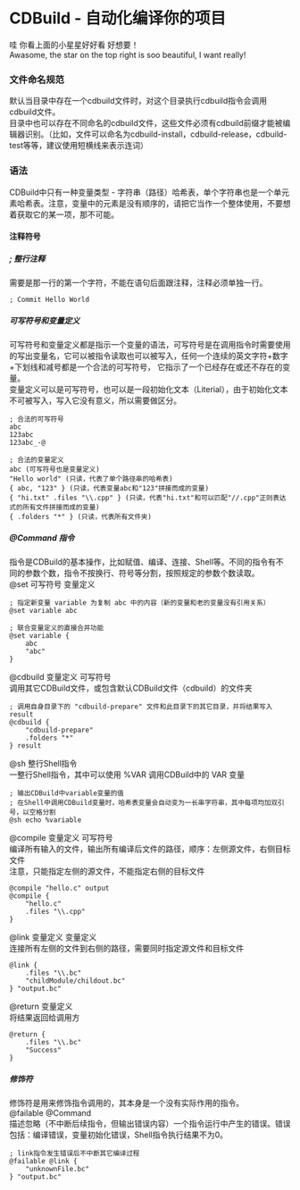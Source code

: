 # CDBuild - 自动化编译你的项目

哇 你看上面的小星星好好看 好想要！  
Awasome, the star on the top right is soo beautiful, I want really!

### 文件命名规范
默认当目录中存在一个cdbuild文件时，对这个目录执行cdbuild指令会调用cdbuild文件。  
目录中也可以存在不同命名的cdbuild文件，这些文件必须有cdbuild前缀才能被编辑器识别。（比如，文件可以命名为cdbuild-install，cdbuild-release，cdbuild-test等等，建议使用短横线来表示连词）

### 语法
CDBuild中只有一种变量类型 - 字符串（路径）哈希表，单个字符串也是一个单元素哈希表。注意，变量中的元素是没有顺序的，请把它当作一个整体使用，不要想着获取它的某一项，那不可能。  
#### 注释符号  
##### ; 整行注释
需要是那一行的第一个字符，不能在语句后面跟注释，注释必须单独一行。  
```
; Commit Hello World
```
##### 可写符号和变量定义
可写符号和变量定义都是指示一个变量的语法，可写符号是在调用指令时需要使用的写出变量名，它可以被指令读取也可以被写入，任何一个连续的英文字符+数字+下划线和减号都是一个合法的可写符号，
它指示了一个已经存在或还不存在的变量。  
变量定义可以是可写符号，也可以是一段初始化文本（Literial），由于初始化文本不可被写入，写入它没有意义，所以需要做区分。  
```
; 合法的可写符号
abc
123abc
123abc_-@

; 合法的变量定义
abc (可写符号也是变量定义)
"Hello world" (只读，代表了单个路径串的哈希表) 
{ abc, "123" } (只读，代表变量abc和"123"拼接而成的变量)
{ "hi.txt" .files "\\.cpp" } (只读，代表"hi.txt"和可以匹配"//.cpp"正则表达式的所有文件拼接而成的变量)
{ .folders "*" } (只读，代表所有文件夹)
```

##### @Command 指令
指令是CDBuild的基本操作，比如赋值、编译、连接、Shell等。不同的指令有不同的参数个数，指令不按换行、符号等分割，按照规定的参数个数读取。  
@set 可写符号 变量定义  
```
; 指定新变量 variable 为复制 abc 中的内容（新的变量和老的变量没有引用关系）
@set variable abc

; 联合变量定义的直接合并功能
@set variable {
    abc
    "abc"
}
```
@cdbuild 变量定义 可写符号  
调用其它CDBuild文件，或包含默认CDBuild文件（cdbuild）的文件夹  
```
; 调用自身目录下的 "cdbuild-prepare" 文件和此目录下的其它目录，并将结果写入 result
@cdbuild {
    "cdbuild-prepare"
    .folders "*"
} result
```
@sh 整行Shell指令  
一整行Shell指令，其中可以使用 %VAR 调用CDBuild中的 VAR 变量  
```
; 输出CDBuild中variable变量的值
; 在Shell中调用CDBuild变量时，哈希表变量会自动变为一长串字符串，其中每项均加双引号，以空格分割
@sh echo %variable
```
@compile 变量定义 可写符号  
编译所有输入的文件，输出所有编译后文件的路径，顺序：左侧源文件，右侧目标文件  
注意，只能指定左侧的源文件，不能指定右侧的目标文件  
```
@compile "hello.c" output
@compile {
    "hello.c"
    .files "\\.cpp"
}
```
@link 变量定义 变量定义  
连接所有左侧的文件到右侧的路径，需要同时指定源文件和目标文件  
```
@link {
    .files "\\.bc"
    "childModule/childout.bc"
} "output.bc"
```
@return 变量定义  
将结果返回给调用方  
```
@return {
    .files "\\.bc"
    "Success"
}
```
##### 修饰符
修饰符是用来修饰指令调用的，其本身是一个没有实际作用的指令。  
@failable @Command  
描述忽略（不中断后续指令，但输出错误内容）一个指令运行中产生的错误。错误包括：编译错误，变量初始化错误，Shell指令执行结果不为0。  
```
; link指令发生错误后不中断其它编译过程
@failable @link {
    "unknownFile.bc"
} "output.bc"
```

